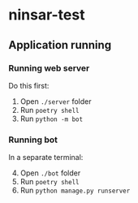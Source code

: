 # ninsar-test

## Application running

### Running web server

Do this first:

1. Open `./server` folder
2. Run `poetry shell`
3. Run `python -m bot`

### Running bot

In a separate terminal:

4. Open `./bot` folder
5. Run `poetry shell`
6. Run `python manage.py runserver`
